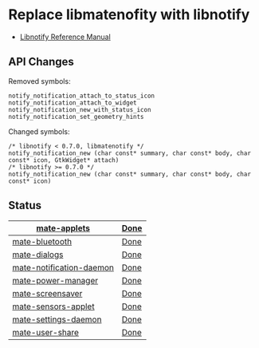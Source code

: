 # Replace libmatenofity with libnotify

  * [Libnotify Reference Manual](http://developer-next.gnome.org/libnotify/0.7/)

## API Changes

Removed symbols:

    
    
    notify_notification_attach_to_status_icon
    notify_notification_attach_to_widget
    notify_notification_new_with_status_icon
    notify_notification_set_geometry_hints

Changed symbols:

    
    
    /* libnotify < 0.7.0, libmatenotify */
    notify_notification_new (char const* summary, char const* body, char const* icon, GtkWidget* attach)
    /* libnotify >= 0.7.0 */
    notify_notification_new (char const* summary, char const* body, char const* icon)

## Status

[mate-applets](https://github.com/mate-desktop/mate-applets) | [Done](https://github.com/mate-desktop/mate-applets/commit/41389eb)
---|---
[mate-bluetooth](https://github.com/mate-desktop/mate-bluetooth) | [Done](https://github.com/mate-desktop/mate-bluetooth/commit/bf8eb6b)
[mate-dialogs](https://github.com/mate-desktop/mate-dialogs) | [Done](https://github.com/mate-desktop/mate-dialogs/commit/9dc105f)
[mate-notification-daemon](https://github.com/mate-desktop/mate-notification-daemon) | [Done](https://github.com/mate-desktop/mate-notification-daemon/commit/d263541)
[mate-power-manager](https://github.com/mate-desktop/mate-power-manager) | [Done](https://github.com/mate-desktop/mate-power-manager/commit/d39dce3)
[mate-screensaver](https://github.com/mate-desktop/mate-screensaver) | [Done](https://github.com/mate-desktop/mate-screensaver/commit/a5f06dc)
[mate-sensors-applet](https://github.com/mate-desktop/mate-sensors-applet) | [Done](https://github.com/mate-desktop/mate-sensors-applet/commit/9a2a46d)
[mate-settings-daemon](https://github.com/mate-desktop/mate-settings-daemon) | [Done](https://github.com/mate-desktop/mate-settings-daemon/commit/9ee6ae6)
[mate-user-share](https://github.com/mate-desktop/mate-user-share) | [Done](https://github.com/mate-desktop/mate-user-share/commit/3b15531)

